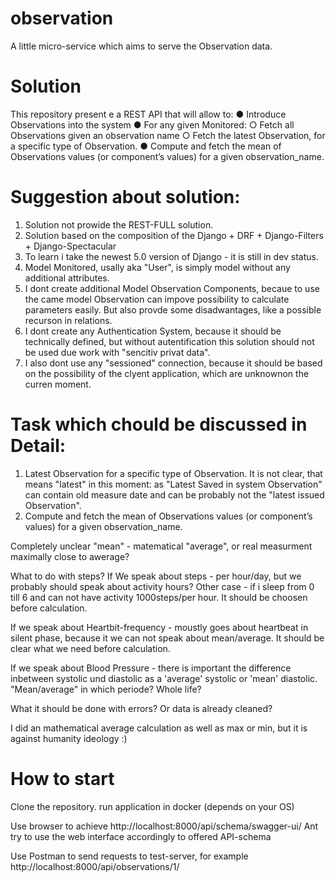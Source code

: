 # observation
A little micro-service which aims to serve the Observation data.

# Solution

This repository present e a REST API that will allow to:
 ● Introduce Observations into the system
 ● For any given Monitored:
   ○ Fetch all Observations given an observation name
   ○ Fetch the latest Observation, for a specific type of Observation.
 ● Compute and fetch the mean of Observations values (or component’s values) for a given observation_name.


# Suggestion about solution:

1. Solution not prowide the REST-FULL solution.
2. Solution based on the composition of the Django + DRF + Django-Filters + Django-Spectacular
3. To learn i take the newest 5.0 version of Django - it is still in dev status. 
4. Model Monitored, usally aka "User", is simply model without any additional attributes.
5. I dont create additional Model Observation Components, becaue to use the came model Observation can impove possibility to calculate parameters easily. But also provde some disadwantages, like a possible recurson in relations.
6. I dont create any Authentication System, because it should be technically defined, but without autentification this solution should not be used due work with "sencitiv privat data".
7. I also dont use any "sessioned" connection, because it should be based on the possibility of the clyent application, which are unknownon the curren moment.


# Task which chould be discussed in Detail:
1. Latest Observation for a specific type of Observation. It is not clear, that means "latest" in this moment: as "Latest Saved in system Observation" can contain old measure date and can be probably not the "latest issued Observation".
2. Compute and fetch the mean of Observations values (or component’s values)
for a given observation_name.

Completely unclear "mean" - matematical "average", or real measurment maximally close to awerage? 

What to do with steps? If We speak about steps - per hour/day, but we probably should speak about activity hours? Other case - if i sleep from 0 till 6 and can not have activity 1000steps/per hour. It should be choosen before calculation.

If we speak about Heartbit-frequency - moustly goes about heartbeat in silent phase, because it we can not speak about mean/average. It should be clear what we need before calculation.

If we speak about Blood Pressure - there is important the difference inbetween systolic und diastolic as a 'average' systolic or 'mean' diastolic. "Mean/average" in which periode? Whole life? 

What it should be done with errors? Or data is already cleaned?

I did an mathematical average calculation as well as max or min, but it is against humanity ideology :)

# How to start

Clone the repository.
run application in docker (depends on your OS)

Use browser to achieve http://localhost:8000/api/schema/swagger-ui/
Ant try to use the web interface accordingly to offered API-schema

Use Postman to send requests to test-server, for example
http://localhost:8000/api/observations/1/
